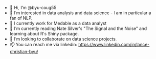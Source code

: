- 👋 Hi, I’m @byu-coug55
- 👀 I’m interested in data analysis and data science - I am in particular a fan of NLP. 
- 🤖 I currently work for Medable as a data analyst
- 🌱 I’m currently reading Nate Silver's "The Signal and the Noise" and learning about R's Shiny package.
- 💞️ I’m looking to collaborate on data science projects.
- 📫 You can reach me via linkedin: https://www.linkedin.com/in/lance-christian-byu/

<!---
byu-coug55/byu-coug55 is a ✨ special ✨ repository because its `README.md` (this file) appears on your GitHub profile.
You can click the Preview link to take a look at your changes.
--->
